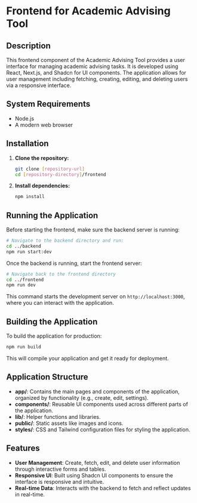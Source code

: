 # Frontend for Academic Advising Tool

## Description

This frontend component of the Academic Advising Tool provides a user interface for managing academic advising tasks. It is developed using React, Next.js, and Shadcn for UI components. The application allows for user management including fetching, creating, editing, and deleting users via a responsive interface.

## System Requirements

- Node.js
- A modern web browser

## Installation

1. **Clone the repository:**
   ```bash
   git clone [repository-url]
   cd [repository-directory]/frontend
   ```

2. **Install dependencies:**
   ```bash
   npm install
   ```

## Running the Application

Before starting the frontend, make sure the backend server is running:
```bash
# Navigate to the backend directory and run:
cd ../backend
npm run start:dev
```

Once the backend is running, start the frontend server:
```bash
# Navigate back to the frontend directory
cd ../frontend
npm run dev
```

This command starts the development server on `http://localhost:3000`, where you can interact with the application.

## Building the Application

To build the application for production:
```bash
npm run build
```
This will compile your application and get it ready for deployment.

## Application Structure

- **app/**: Contains the main pages and components of the application, organized by functionality (e.g., create, edit, settings).
- **components/**: Reusable UI components used across different parts of the application.
- **lib/**: Helper functions and libraries.
- **public/**: Static assets like images and icons.
- **styles/**: CSS and Tailwind configuration files for styling the application.

## Features

- **User Management**: Create, fetch, edit, and delete user information through interactive forms and tables.
- **Responsive UI**: Built using Shadcn UI components to ensure the interface is responsive and intuitive.
- **Real-time Data**: Interacts with the backend to fetch and reflect updates in real-time.
